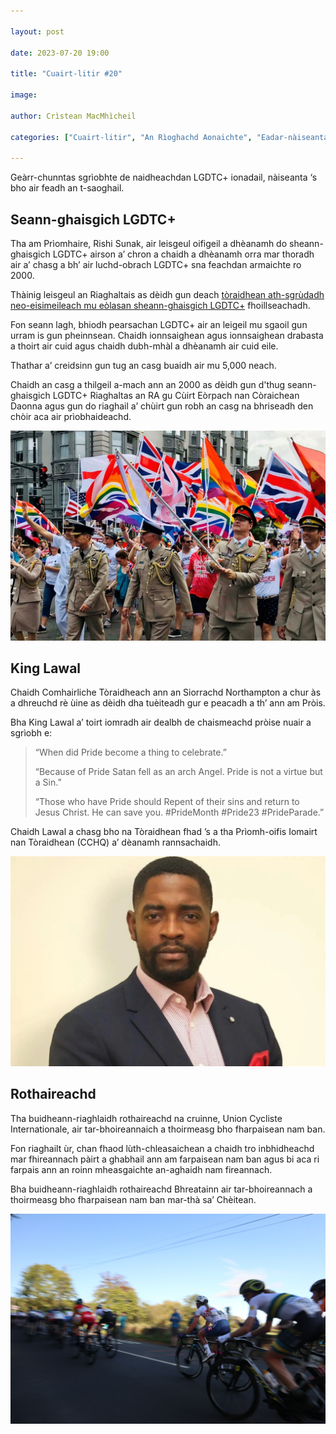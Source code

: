 ```yaml
---

layout: post

date: 2023-07-20 19:00

title: "Cuairt-litir #20"

image:

author: Crìstean MacMhìcheil

categories: ["Cuairt-litir", "An Rìoghachd Aonaichte", "Eadar-nàiseanta", "Poileataigs", "Spòrs"]

---
```


Geàrr-chunntas sgrìobhte de naidheachdan LGDTC+ ionadail, nàiseanta ‘s bho air feadh an t-saoghail.

## Seann-ghaisgich LGDTC+

Tha am Prìomhaire, Rishi Sunak, air leisgeul oifigeil a dhèanamh do sheann-ghaisgich LGDTC+ airson a’ chron a chaidh a dhèanamh orra mar thoradh air a’ chasg a bh’ air luchd-obrach LGDTC+ sna feachdan armaichte ro 2000.

Thàinig leisgeul an Riaghaltais as dèidh gun deach [tòraidhean ath-sgrùdadh neo-eisimeileach mu eòlasan sheann-ghaisgich LGDTC+](https://lgbtveterans.independent-review.uk/reports/final-report/) fhoillseachadh.

Fon seann lagh, bhiodh pearsachan LGDTC+ air an leigeil mu sgaoil gun urram is gun pheinnsean. Chaidh ionnsaighean agus ionnsaighean drabasta a thoirt air cuid agus chaidh dubh-mhàl a dhèanamh air cuid eile.

Thathar a’ creidsinn gun tug an casg buaidh air mu 5,000 neach.

Chaidh an casg a thilgeil a-mach ann an 2000 as dèidh gun d'thug seann-ghaisgich LGDTC+ Riaghaltas an RA gu Cùirt Eòrpach nan Còraichean Daonna agus gun do riaghail a’ chùirt gun robh an casg na bhriseadh den chòir aca air prìobhaideachd.

![](/images/posts/LGBTQ-Troops.jpg)

## King Lawal

Chaidh Comhairliche Tòraidheach ann an Siorrachd Northampton a chur às a dhreuchd rè ùine as dèidh dha tuèiteadh gur e peacadh a th’ ann am Pròis.

Bha King Lawal a’ toirt iomradh air dealbh de chaismeachd pròise nuair a sgrìobh e:

> “When did Pride become a thing to celebrate.”
>
> “Because of Pride Satan fell as an arch Angel. Pride is not a virtue but a Sin.”
>
> “Those who have Pride should Repent of their sins and return to Jesus Christ. He can save you. #PrideMonth #Pride23 #PrideParade.”

Chaidh Lawal a chasg bho na Tòraidhean fhad ’s a tha Prìomh-oifis Iomairt nan Tòraidhean (CCHQ) a’ dèanamh rannsachaidh.

![](/images/posts/King-Lawal.jpg)

## Rothaireachd

Tha buidheann-riaghlaidh rothaireachd na cruinne, Union Cycliste Internationale, air tar-bhoireannaich a thoirmeasg bho fharpaisean nam ban.

Fon riaghailt ùr, chan fhaod lùth-chleasaichean a chaidh tro inbhidheachd mar fhireannach pàirt a ghabhail ann am farpaisean nam ban agus bi aca ri farpais ann an roinn mheasgaichte an-aghaidh nam fireannach.

Bha buidheann-riaghlaidh rothaireachd Bhreatainn air tar-bhoireannach a thoirmeasg bho fharpaisean nam ban mar-thà sa’ Chèitean.

![](/images/posts/matt-noble-sXBlqLvWkVk-unsplash.jpg)
